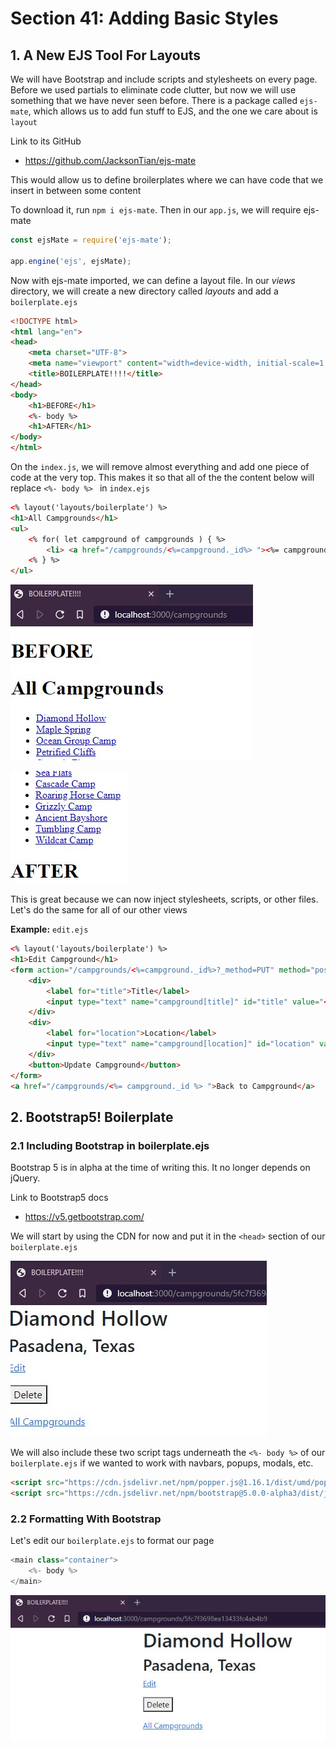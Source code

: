 # Section 41: Adding Basic Styles

## 1. A New EJS Tool For Layouts

We will have Bootstrap and include scripts and stylesheets on every page. Before we used partials to eliminate code clutter, but now we will use something that we have never seen before. There is a package called `ejs-mate`, which allows us to add fun stuff to EJS, and the one we care about is `layout`

Link to its GitHub
- https://github.com/JacksonTian/ejs-mate

This would allow us to define broilerplates where we can have code that we insert in between some content

To download it, run `npm i ejs-mate`. Then in our `app.js`, we will require ejs-mate

```js
const ejsMate = require('ejs-mate');

app.engine('ejs', ejsMate);
```

Now with ejs-mate imported, we can define a layout file. In our _views_ directory, we will create a new directory called _layouts_ and add a `boilerplate.ejs`

```html
<!DOCTYPE html>
<html lang="en">
<head>
    <meta charset="UTF-8">
    <meta name="viewport" content="width=device-width, initial-scale=1.0">
    <title>BOILERPLATE!!!!</title>
</head>
<body>
    <h1>BEFORE</h1>
    <%- body %> 
    <h1>AFTER</h1>
</body>
</html>
```

On the `index.js`, we will remove almost everything and add one piece of code at the very top. This makes it so that all of the the content below will replace `<%- body %> ` in `index.ejs`

```html
<% layout('layouts/boilerplate') %> 
<h1>All Campgrounds</h1>
<ul>
    <% for( let campground of campgrounds ) { %>
        <li> <a href="/campgrounds/<%=campground._id%> "><%= campground.title %></a> </li>
    <% } %>
</ul>
```

![img1](https://github.com/Brian-E-Nguyen/Web-Dev-Bootcamp-2020/blob/41-YelpCamp-Styles/41-YelpCamp-Styles/img-for-notes/img1.jpg?raw=true)


![img2](https://github.com/Brian-E-Nguyen/Web-Dev-Bootcamp-2020/blob/41-YelpCamp-Styles/41-YelpCamp-Styles/img-for-notes/img2.jpg?raw=true)

This is great because we can now inject stylesheets, scripts, or other files. Let's do the same for all of our other views

**Example:** `edit.ejs`

```html
<% layout('layouts/boilerplate') %> 
<h1>Edit Campground</h1>
<form action="/campgrounds/<%=campground._id%>?_method=PUT" method="post">
    <div>
        <label for="title">Title</label>
        <input type="text" name="campground[title]" id="title" value="<%=campground.title%>">
    </div>
    <div>
        <label for="location">Location</label>
        <input type="text" name="campground[location]" id="location" value="<%=campground.location%>">
    </div>
    <button>Update Campground</button>
</form>
<a href="/campgrounds/<%= campground._id %> ">Back to Campground</a>
```

## 2. Bootstrap5! Boilerplate

### 2.1 Including Bootstrap in boilerplate.ejs

Bootstrap 5 is in alpha at the time of writing this. It no longer depends on jQuery.

Link to Bootstrap5 docs
- https://v5.getbootstrap.com/

We will start by using the CDN for now and put it in the `<head>` section of our `boilerplate.ejs`

![img3](https://github.com/Brian-E-Nguyen/Web-Dev-Bootcamp-2020/blob/41-YelpCamp-Styles/41-YelpCamp-Styles/img-for-notes/img3.jpg?raw=true)

We will also include these two script tags underneath the `<%- body %>` of our `boilerplate.ejs`  if we wanted to work with navbars, popups, modals, etc.

```html
<script src="https://cdn.jsdelivr.net/npm/popper.js@1.16.1/dist/umd/popper.min.js" integrity="sha384-9/reFTGAW83EW2RDu2S0VKaIzap3H66lZH81PoYlFhbGU+6BZp6G7niu735Sk7lN" crossorigin="anonymous"></script>
<script src="https://cdn.jsdelivr.net/npm/bootstrap@5.0.0-alpha3/dist/js/bootstrap.min.js" integrity="sha384-t6I8D5dJmMXjCsRLhSzCltuhNZg6P10kE0m0nAncLUjH6GeYLhRU1zfLoW3QNQDF" crossorigin="anonymous"></script>
```

### 2.2 Formatting With Bootstrap

Let's edit our `boilerplate.ejs` to format our page

```js
<main class="container">
    <%- body %> 
</main>
```

![img4](https://github.com/Brian-E-Nguyen/Web-Dev-Bootcamp-2020/blob/41-YelpCamp-Styles/41-YelpCamp-Styles/img-for-notes/img4.jpg?raw=true)